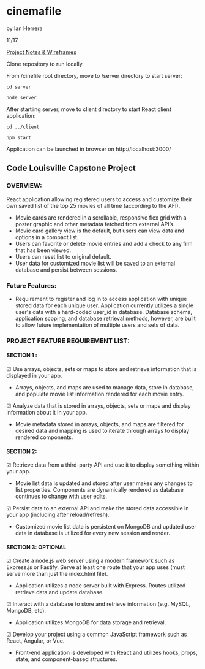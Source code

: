 # cinemafile

by Ian Herrera

11/17

[Project Notes & Wireframes](https://drive.google.com/file/d/194O0oHOlF9V_1GsRv403Ydp8lIth-PZk/view?usp=sharing)

Clone repository to run locally.

From /cinefile root directory, move to /server directory to start server:
```
cd server
```
```
node server
```
After startiing server, move to client directory to start React client application:
```
cd ../client
```
```
npm start
```
Application can be launched in browser on http://localhost:3000/

## Code Louisville Capstone Project
### OVERVIEW:
React application allowing registered users to access and customize their own saved list of the top 25 movies of all time (according to the AFI).

- Movie cards are rendered in a scrollable, responsive flex grid with a poster graphic and other metadata fetched from external API’s.
- Movie card gallery view is the default, but users can view data and options in a compact list.
- Users can favorite or delete movie entries and add a check to any film that has been viewed.
- Users can reset list to original default.
- User data for customized movie list will be saved to an external database and persist between sessions.

### Future Features:
- Requirement to register and log in to access application with unique stored data for each unique user. Application currently utilizes a single user's data with a hard-coded user_id in database. Database schema, application scoping, and database retrieval methods, however, are built to allow future implementation of multiple users and sets of data.

### PROJECT FEATURE REQUIREMENT LIST:

#### SECTION 1 :
☑  Use arrays, objects, sets or maps to store and retrieve information that is displayed in your app.
- Arrays, objects, and maps are used to manage data, store in database, and populate movie list information rendered for each movie entry.

☑  Analyze data that is stored in arrays, objects, sets or maps and display information about it in your app.
- Movie metadata stored in arrays, objects, and maps are filtered for desired data and mapping is used to iterate through arrays to display rendered components.

#### SECTION 2:
☑  Retrieve data from a third-party API and use it to display something within your app.
- Movie list data is updated and stored after user makes any changes to list properties. Components are dynamically rendered as database continues to change with user edits.

☑  Persist data to an external API and make the stored data accessible in your app (including after reload/refresh).
- Customized movie list data is persistent on MongoDB and updated user data in database is utilized for every new session and render.

#### SECTION 3: OPTIONAL
☑  Create a node.js web server using a modern framework such as Express.js or Fastify.  Serve at least one route that your app uses (must serve more than just the index.html file).
- Application utilizes a node server built with Express. Routes utilized retrieve data and update database.

☑  Interact with a database to store and retrieve information (e.g. MySQL, MongoDB, etc).
- Application utilizes MongoDB for data storage and retrieval.

☑  Develop your project using a common JavaScript framework such as React, Angular, or Vue.
- Front-end application is developed with React and utilizes hooks, props, state, and component-based structures.
